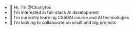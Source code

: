 - 👋 Hi, I’m @Charlytoc
- 👀 I’m interested in full-stack AI development
- 🌱 I’m currently learning CS50AI course and AI technologies
- 💞️ I’m looking to collaborate on small and big projects

<!---
Charlytoc/Charlytoc is a ✨ special ✨ repository because its `README.md` (this file) appears on your GitHub profile.
You can click the Preview link to take a look at your changes.
--->
